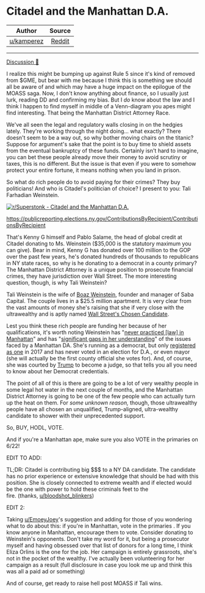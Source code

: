 Citadel and the Manhattan D.A.
==============================

| Author       | Source       | 
| :-------------: |:-------------:|
|  [u/kamperez](https://www.reddit.com/user/kamperez/) | [Reddit](https://www.reddit.com/r/Superstonk/comments/nse7sj/citadel_and_the_manhattan_da/) | 

---


[Discussion 🦍](https://www.reddit.com/r/Superstonk/search?q=flair_name%3A%22Discussion%20%F0%9F%A6%8D%22&restrict_sr=1)

I realize this might be bumping up against Rule 5 since it's kind of removed from $GME, but bear with me because I think this is something we should all be aware of and which may have a huge impact on the epilogue of the MOASS saga. Now, I don't know anything about finance, so I usually just lurk, reading DD and confirming my bias. But I *do* know about the law and I think I happen to find myself in middle of a Venn-diagram you apes might find interesting. That being the Manhattan District Attorney Race.

We've all seen the legal and regulatory walls closing in on the hedgies lately. They're working through the night doing... what exactly? There doesn't seem to be a way out, so why bother moving chairs on the titanic? Suppose for argument's sake that the point is to buy time to shield assets from the eventual bankruptcy of these funds. Certainly isn't hard to imagine, you can bet these people already move their money to avoid scrutiny or taxes, this is no different. But the issue is that even if you were to somehow protect your entire fortune, it means nothing when you land in prison.

So what do rich people do to avoid paying for their crimes? They buy politicians! And who is Citadel's politician of choice? I present to you: Tali Farhadian Weinstein.

[![r/Superstonk - Citadel and the Manhattan D.A.](https://preview.redd.it/mzenks2mva371.png?width=2863&format=png&auto=webp&s=6ec935099e881c5614ab0802e25d2c429300ba01)](https://preview.redd.it/mzenks2mva371.png?width=2863&format=png&auto=webp&s=6ec935099e881c5614ab0802e25d2c429300ba01)

https://publicreporting.elections.ny.gov/ContributionsByRecipient/ContributionsByRecipient

That's Kenny G himself and Pablo Salame, the head of global credit at Citadel donating to Ms. Weinstein ($35,000 is the statutory maximum you can give). Bear in mind, Kenny G has donated over 100 million to the GOP over the past few years, he's donated hundreds of thousands to republicans in NY state races, so why is he donating to a democrat in a county primary? The Manhattan District Attorney is a unique position to prosecute financial crimes, they have jurisdiction over Wall Street. The more interesting question, though, is why Tali Weinstein?

Tali Weinstein is the wife of [Boaz Weinstein](https://www.institutionalinvestor.com/article/b1m3lx01dnj9mq/Boaz-Weinstein-Is-Making-Bank-He-s-Not-Happy-That-You-Know-About-It), founder and manager of Saba Capital. The couple lives in a $25.5 million apartment. It is very clear from the vast amounts of money she's raising that she if very close with the ultrawealthy and is aptly named [Wall Street's Chosen Candidate](https://gothamist.com/news/wall-street-has-chosen-its-candidate-heated-race-district-attorney-tali-farhadian-weinstein).

Lest you think these rich people are funding her because of her qualifications, it's worth noting Weinstein has "[never practiced [law] in Manhattan](https://www.5bd.org/tali-farhadian-weinstein/)" and has "[significant gaps in her understanding](https://www.5bd.org/tali-farhadian-weinstein/)" of the issues faced by a Manhattan DA. She's running as a democrat, but only [registered as one](https://twitter.com/SamMellins/status/1400076074810327040) in 2017 and has never voted in an election for D.A., or even mayor (she will actually be the first county official she votes for). And, of course, she was courted by [Trump](https://www.nytimes.com/2021/06/02/nyregion/manhattan-district-attorney-trump.html) to become a judge, so that tells you all you need to know about her Democrat credentials.

The point of all of this is there are going to be a lot of very wealthy people in some legal hot water in the next couple of months, and the Manhattan District Attorney is going to be one of the few people who can actually turn up the heat on them. For *some unknown reason,* though, those ultrawealthy people have all chosen an unqualified, Trump-aligned, ultra-wealthy candidate to shower with their unprecedented support.

So, BUY, HODL, VOTE.

And if you're a Manhattan ape, make sure you also VOTE in the primaries on 6/22!

EDIT TO ADD:

TL;DR: Citadel is contributing big $$$ to a NY DA candidate. The candidate has no prior experience or extensive knowledge that should be had with this position. She is closely connected to extreme wealth and if elected would be the one with power to hold these criminals feet to the fire. (thanks, [u/bloodshot_blinkers](https://www.reddit.com/u/bloodshot_blinkers/))

EDIT 2:

Taking [u/EmoeyJoey](https://www.reddit.com/u/EmoeyJoey/)'s suggestion and adding for those of you wondering what to do about this: if you're in Manhattan, vote in the primaries . If you know anyone in Manhattan, encourage them to vote. Consider donating to Weinstein's opponents. Don't take my word for it, but being a prosecutor myself and having obsessed over that list of donors for a long time, I think Eliza Orlins is the one for the job. Her campaign is entirely grassroots, she's not in the pocket of the wealthy. I've actually been volunteering for her campaign as a result (full disclosure in case you look me up and think this was all a paid ad or something)

And of course, get ready to raise hell post MOASS if Tali wins.

